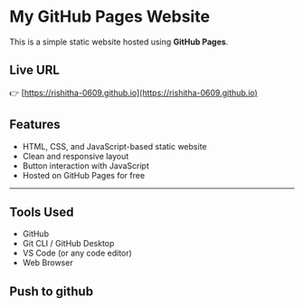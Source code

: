 # My GitHub Pages Website

This is a simple static website hosted using **GitHub Pages**.

## Live URL

👉 [https://rishitha-0609.github.io](https://rishitha-0609.github.io)

## Features

- HTML, CSS, and JavaScript-based static website  
- Clean and responsive layout  
- Button interaction with JavaScript  
- Hosted on GitHub Pages for free

---

##  Tools Used

- GitHub  
- Git CLI / GitHub Desktop  
- VS Code (or any code editor)  
- Web Browser

## Push to github
